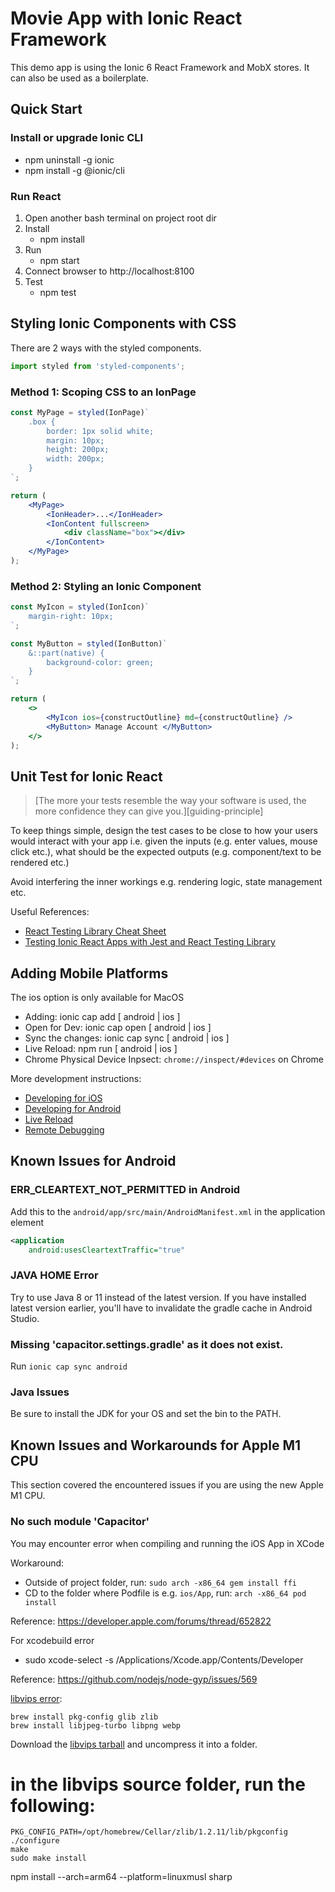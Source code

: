 # Movie App with Ionic React Framework

This demo app is using the Ionic 6 React Framework and MobX stores. It can also be used as a boilerplate.

## Quick Start

### Install or upgrade Ionic CLI

-   npm uninstall -g ionic
-   npm install -g @ionic/cli

### Run React

1. Open another bash terminal on project root dir
1. Install
    - npm install
1. Run
    - npm start
1. Connect browser to http://localhost:8100
1. Test
    - npm test

## Styling Ionic Components with CSS

There are 2 ways with the styled components.

```ts
import styled from 'styled-components';
```

### Method 1: Scoping CSS to an IonPage

```jsx
const MyPage = styled(IonPage)`
    .box {
        border: 1px solid white;
        margin: 10px;
        height: 200px;
        width: 200px;
    }
`;

return (
    <MyPage>
        <IonHeader>...</IonHeader>
        <IonContent fullscreen>
            <div className="box"></div>
        </IonContent>
    </MyPage>
);
```

### Method 2: Styling an Ionic Component

```jsx
const MyIcon = styled(IonIcon)`
    margin-right: 10px;
`;

const MyButton = styled(IonButton)`
    &::part(native) {
        background-color: green;
    }
`;

return (
    <>
        <MyIcon ios={constructOutline} md={constructOutline} />
        <MyButton> Manage Account </MyButton>
    </>
);
```

## Unit Test for Ionic React

> [The more your tests resemble the way your software is used, the more
> confidence they can give you.][guiding-principle]

To keep things simple, design the test cases to be close to how your users would interact with your app i.e. given the inputs (e.g. enter values, mouse click etc.), what should be the expected outputs (e.g. component/text to be rendered etc.)

Avoid interfering the inner workings e.g. rendering logic, state management etc.

Useful References:

-   [React Testing Library Cheat Sheet](https://www.codecademy.com/learn/learn-react-testing/modules/react-testing-library/cheatsheet)
-   [Testing Ionic React Apps with Jest and React Testing Library](https://ionicframework.com/blog/testing-ionic-react-apps-with-jest-and-react-testing-library/?_gl=1*11coi2c*_ga*MTM1NDM4MDMwNy4xNjUwOTgyNTkw*_ga_REH9TJF6KF*MTY1MzExMzE5MC40LjEuMTY1MzExMzcyMy4w)

## Adding Mobile Platforms

The ios option is only available for MacOS

-   Adding: ionic cap add [ android | ios ]
-   Open for Dev: ionic cap open [ android | ios ]
-   Sync the changes: ionic cap sync [ android | ios ]
-   Live Reload: npm run [ android | ios ]
-   Chrome Physical Device Inpsect: `chrome://inspect/#devices` on Chrome

More development instructions:

-   [Developing for iOS](https://ionicframework.com/docs/developing/ios)
-   [Developing for Android](https://ionicframework.com/docs/developing/android)
-   [Live Reload](https://capacitorjs.com/docs/guides/live-reload)
-   [Remote Debugging](https://ionicframework.com/docs/troubleshooting/debugging)

## Known Issues for Android

### ERR_CLEARTEXT_NOT_PERMITTED in Android

Add this to the `android/app/src/main/AndroidManifest.xml` in the application element

```xml
<application
    android:usesCleartextTraffic="true"
```

### JAVA HOME Error

Try to use Java 8 or 11 instead of the latest version. If you have installed latest version earlier, you'll have to invalidate the gradle cache in Android Studio.

### Missing 'capacitor.settings.gradle' as it does not exist.

Run `ionic cap sync android`

### Java Issues

Be sure to install the JDK for your OS and set the bin to the PATH.

## Known Issues and Workarounds for Apple M1 CPU

This section covered the encountered issues if you are using the new Apple M1 CPU.

### No such module 'Capacitor'

You may encounter error when compiling and running the iOS App in XCode

Workaround:

-   Outside of project folder, run: `sudo arch -x86_64 gem install ffi`
-   CD to the folder where Podfile is e.g. `ios/App`, run: `arch -x86_64 pod install`

Reference: https://developer.apple.com/forums/thread/652822

For xcodebuild error

-   sudo xcode-select -s /Applications/Xcode.app/Contents/Developer

Reference: https://github.com/nodejs/node-gyp/issues/569

[libvips error](https://github.com/lovell/sharp/issues/2460):

```
brew install pkg-config glib zlib
brew install libjpeg-turbo libpng webp
```

Download the [libvips tarball](https://github.com/libvips/libvips/releases) and uncompress it into a folder.

# in the libvips source folder, run the following:

```
PKG_CONFIG_PATH=/opt/homebrew/Cellar/zlib/1.2.11/lib/pkgconfig ./configure
make
sudo make install
```

npm install --arch=arm64 --platform=linuxmusl sharp
